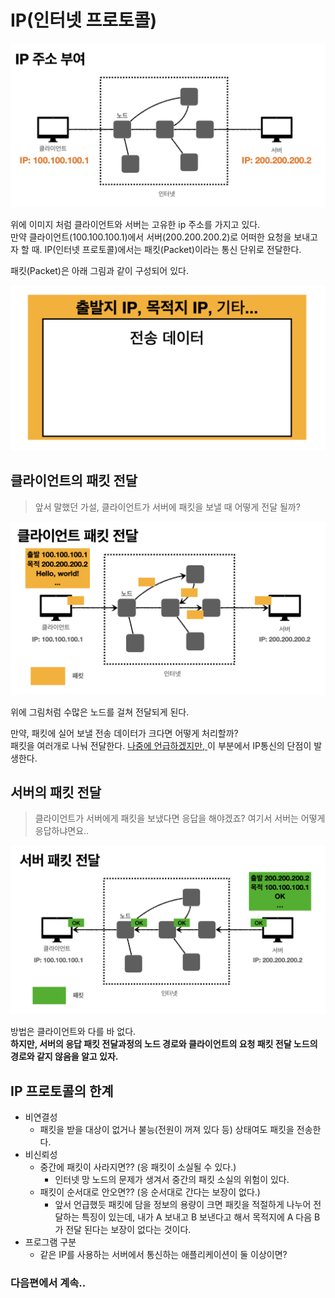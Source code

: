 # IP(인터넷 프로토콜)
<img src="../img/http/IP-주소부여.png" width="700px">

위에 이미지 처럼 클라이언트와 서버는 고유한 ip 주소를 가지고 있다.  
만약 클라이언트(100.100.100.1)에서 서버(200.200.200.2)로 어떠한 요청을 보내고자 할 때. IP(인터넷 프로토콜)에서는 패킷(Packet)이라는 통신 단위로 전달한다.

패킷(Packet)은 아래 그림과 같이 구성되어 있다.

<img src="../img/http/패킷-구조.png" width="580px">

## 클라이언트의 패킷 전달
> 앞서 말했던 가설, 클라이언트가 서버에 패킷을 보낼 때 어떻게 전달 될까?

<img src="../img/http/클라이언트-패킷-전달.png" width="580px">

위에 그림처럼 수많은 노드를 걸쳐 전달되게 된다.  

만약, 패킷에 실어 보낼 전송 데이터가 크다면 어떻게 처리할까?  
패킷을 여러개로 나눠 전달한다. <u> 나중에 언급하겠지만, </u> 이 부분에서 IP통신의 단점이 발생한다.

## 서버의 패킷 전달
> 클라이언트가 서버에게 패킷을 보냈다면 응답을 해야겠죠? 여기서 서버는 어떻게 응답하냐면요.. 

<img src="../img/http/서버-패킷-전달.png" width="580px">

방법은 클라이언트와 다를 바 없다.  
**하지만, 서버의 응답 패킷 전달과정의 노드 경로와 클라이언트의 요청 패킷 전달 노드의 경로와 같지 않음을 알고 있자.**

## IP 프로토콜의 한계
* 비연결성
  * 패킷을 받을 대상이 없거나 불능(전원이 꺼져 있다 등) 상태여도 패킷을 전송한다.
* 비신뢰성
  * 중간에 패킷이 사라지면?? (응 패킷이 소실될 수 있다.)
    * 인터넷 망 노드의 문제가 생겨서 중간의 패킷 소실의 위험이 있다.
  * 패킷이 순서대로 안오면?? (응 순서대로 간다는 보장이 없다.)
    * 앞서 언급했듯 패킷에 담을 정보의 용량이 크면 패킷을 적절하게 나누어 전달하는 특징이 있는데, 내가 A 보내고 B 보낸다고 해서 목적지에 A 다음 B가 전달 된다는 보장이 없다는 것이다.
* 프로그램 구분
  * 같은 IP를 사용하는 서버에서 통신하는 애플리케이션이 둘 이상이면?



### 다음편에서 계속.. 